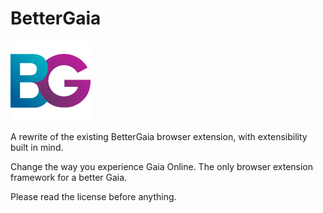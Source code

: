 BetterGaia
==========

![Logo](core/logo.png)

A rewrite of the existing BetterGaia browser extension, with extensibility built in mind.

Change the way you experience Gaia Online. The only browser extension framework for a better Gaia.

Please read the license before anything.
